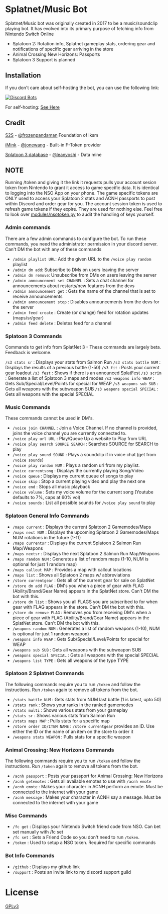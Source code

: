 # Splatnet/Music Bot
Splatnet/Music bot was originally created in 2017 to be a music/soundclip playing bot. It 
has evolved into its primary purpose of fetching info from Nintendo Switch Online 

- Splatoon 2: Rotation info, Splatnet gameplay stats, ordering gear and notifications of specific gear arriving in the store
- Animal Crossing New Horizons: Passports
- Splatoon 3 Support is planned

## Installation

If you don't care about self-hosting the bot, you can use the following link:

[![Discord Bots](https://top.gg/api/widget/542488723128844312.svg)](https://top.gg/bot/542488723128844312)

For self-hosting:
[See Here](https://github.com/Jetsurf/jet-bot/wiki)

## Credit
[S2S](https://github.com/frozenpandaman/splatnet2statink) - [@frozenpandaman](https://twitter.com/frozenpandaman) Foundation of iksm

[iMink](https://github.com/JoneWang/imink) - [@jonewang](https://twitter.com/JoneWang) - Built-in F-Token provider

[Splatoon 3 database](https://leanny.github.io/splat3/database.html) -  [@leanyoshi](https://twitter.com/LeanYoshi) - Data mine

## NOTE

Running /token and giving it the link it requests pulls your account sesion token from Nintendo to grant it access to game specific data. It is identical to logging into the NSO App on your phone.
The game specific tokens are ONLY used to access your Splatoon 2 stats and ACNH passports to post within Discord and order gear for you. The account session token is used to refresh game tokens if they expire. They are used for nothing else.
Feel free to look over [modules/nsotoken.py](https://github.com/Jetsurf/jet-bot/blob/master/modules/nsotoken.py) to audit the handling of keys yourself.

### Admin commands

There are a few admin commands to configure the bot. To run these commands, you need the administrator permission in your discord server. Can't DM the bot with any of these commands

 - `/admin playlist URL`: Add the given URL to the `/voice play random` playlist
 - `/admin dm add`: Subscribe to DMs on users leaving the server
 - `/admin dm remove`: Unsubscribe from DMs on users leaving the server
 - `/admin announcement set CHANNEL` : Sets a chat channel for announcements about restarts/new features from the devs
 - `/admin announcement get` : Gets the name of the channel that is set to receive announcements
 - `/admin announcement stop` : Disables announcements from the devs for the server
 - `/admin feed create` : Create (or change) feed for rotation updates (maps/sr/gear)
 - `/admin feed delete` : Deletes feed for a channel

### Splatoon 3 Commands

Commands to get info from SplatNet 3 - These commands are largely beta. Feedback is welcome.

`/s3 stats sr` : Displays your stats from Salmon Run
`/s3 stats battle NUM` : Displays the results of a previous battle (1-50)
`/s3 fit` : Posts your current gear loadout
`/s3 fest` : Shows if there is an announced SplatFest
`/s3 scrim` : Generate a list of Splatoon 3 maps and modes
`/s3 weapons info WEAP` : Gets Sub/Special/Level/Points for special for WEAP
`/s3 weapons sub SUB` : Gets all weapons with the subweapon SUB
`/s3 weapons special SPECIAL` : Gets all weapons with the special SPECIAL

### Music Commands

These commands cannot be used in DM's.

 - `/voice join CHANNEL` : Join a Voice Channel. If no channel is provided, joins the voice channel you are currently connected to.
 - `/voice play url URL` : Play/Queue Up a website to Play from URL
 - `/voice play search SOURCE SEARCH` : Searches SOURCE for SEARCH to play
 - `/voice play sound SOUND` : Plays a soundclip if in voice chat (get from `/voice sounds`)
 - `/voice play random NUM` : Plays a random url from my playlist.
 - `/voice currentsong` : Displays the currently playing Song/Video
 - `/voice queue` : Displays my current queue of songs to play
 - `/voice skip` : Stop a current playing video and play the next one
 - `/voice end` : Stops all music playback
 - `/voice volume` : Sets my voice volume for the current song (Youtube defaults to 7%, caps at 60% vol)
 - `/voice sounds` : List all possible sounds for `/voice play sound` to play
 
### Splatoon General Info Commands

 - `/maps current` : Displays the current Splatoon 2 Gamemodes/Maps
 - `/maps next NUM` : Displays the upcoming Splatoon 2 Gamemodes/Maps NUM rotations in the future (1-11)
 - `/maps currentsr` : Displays the current Splatoon 2 Salmon Run Map/Weapons
 - `/maps nextsr` : Displays the next Splatoon 2 Salmon Run Map/Weapons
 - `/maps random NUM` : Generates a list of random maps (1-10, NUM is optional for just 1 random map)
 - `/maps callout MAP` : Provides a map with callout locations
 - `/maps list` : Shows all Splatoon 2 maps w/ abbreviations
 - `/store currentgear` : Gets all of the current gear for sale on SplatNet
 - `/store dm add FLAG` : DM's you when a piece of gear with FLAG (Ability/Brand/Gear Name) appears in the SplatNet store. Can't DM the bot with this.
 - `/store dm list` : Shows you all FLAGS you are subscribed to for when gear with FLAG appears in the store. Can't DM the bot with this.
 - `/store dm remove FLAG` : Removes you from receiving DM's when a piece of gear with FLAG (Ability/Brand/Gear Name) appears in the SplatNet store. Can't DM the bot with this.
 - `/weapons random NUM` : Generates a list of random weapons (1-10), NUM is optional for just 1 random weapon)
 - `/weapons info WEAP` : Gets Sub/Special/Level/Points for special for WEAP
 - `/weapons sub SUB` : Gets all weapons with the subweapon SUB
 - `/weapons special SPECIAL` : Gets all weapons with the special SPECIAL
 - `/weapons list TYPE` : Gets all weapons of the type TYPE
 
### Splatoon 2 Splatnet Commands

The following commands require you to run `/token` and follow the instructions. Run `/token` again to remove all tokens from the bot.

 - `/stats battle NUM` : Gets stats from NUM last battle (1 is latest, upto 50)
 - `/stats rank` : Shows your ranks in the ranked gamemodes
 - `/stats multi` : Shows various stats from your gameplay
 - `/stats sr` : Shows various stats from Salmon Run
 - `/stats maps MAP` : Pulls stats for a specific map
 - `/store order ID/ITEM NAME` : `/store currentgear` provides an ID. Use either the ID or the name of an item on the store to order it
 - `/weapons stats WEAPON` : Pulls stats for a specific weapon

### Animal Crossing: New Horizons Commands

The following commands require you to run `/token` and follow the instructions. Run `/token` again to remove all tokens from the bot.

 - `/acnh passport` : Posts your passport for Animal Crossing: New Horizons
 - `/acnh getemotes` : Gets all available emotes to use with `/acnh emote`
 - `/acnh emote` : Makes your character in ACNH perform an emote. Must be connected to the internet with your game
 - `/acnh message` : Makes your character in ACNH say a message. Must be connected to the internet with your game

### Misc Commands

 - `/fc get` : Displays your Nintendo Switch friend code from NSO. Can bet set manually with /fc set
 - `/fc set` : Sets a Friend Code so you don't need to run `/token`.
 - `/token` : Used to setup a NSO token. Required for specific commands

### Bot Info Commands
 
 - `/github` : Displays my github link
 - `/support` : Posts an invite link to my discord support guild

# License

[GPLv3](https://www.gnu.org/licenses/gpl-3.0.html)


